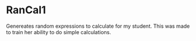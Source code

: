 # RanCal1

Genereates random expressions to calculate for my student. This was made to train her ability to do simple calculations. 
